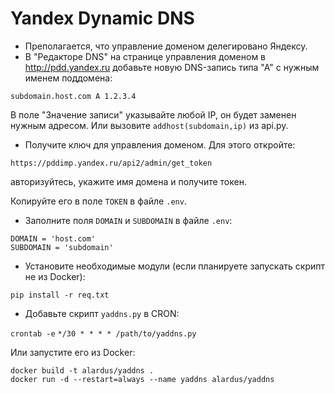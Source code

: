 # Yandex Dynamic DNS

- Преполагается, что управление доменом делегировано Яндексу.
- В "Редакторе DNS" на странице управления доменом в http://pdd.yandex.ru добавьте новую DNS-запись типа "А" с нужным именем поддомена:

`subdomain.host.com A 1.2.3.4`

В поле "Значение записи" указывайте любой IP, он будет заменен нужным адресом. Или вызовите `addhost(subdomain,ip)` из api.py.

- Получите ключ для управления доменом. Для этого откройте:

`https://pddimp.yandex.ru/api2/admin/get_token`

авторизуйтесь, укажите имя домена и получите токен.

Копируйте его в поле `TOKEN` в файле `.env`.

- Заполните поля `DOMAIN` и `SUBDOMAIN` в файле `.env`:

```
DOMAIN = 'host.com'
SUBDOMAIN = 'subdomain'
```

- Установите необходимые модули (если планируете запускать скрипт не из Docker):

`pip install -r req.txt`

- Добавьте скрипт `yaddns.py` в CRON:

`crontab -e`
`*/30 * * * * /path/to/yaddns.py`

Или запустите его из Docker:

```
docker build -t alardus/yaddns .
docker run -d --restart=always --name yaddns alardus/yaddns
```
